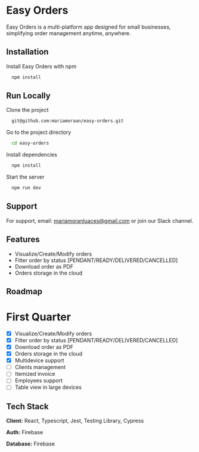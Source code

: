 # Easy Orders

Easy Orders is a multi-platform app designed for small businesses, simplifying order management anytime, anywhere.

## Installation

Install Easy Orders with npm

```bash
  npm install
```

## Run Locally

Clone the project

```bash
  git@github.com:mariamoraan/easy-orders.git
```

Go to the project directory

```bash
  cd easy-orders
```

Install dependencies

```bash
  npm install
```

Start the server

```bash
  npm run dev
```

## Support

For support, email: mariamoranluaces@gmail.com or join our Slack channel.

## Features

- Visualize/Create/Modify orders
- Filter order by status [PENDANT/READY/DELIVERED/CANCELLED]
- Download order as PDF
- Orders storage in the cloud

## Roadmap

# First Quarter

- [x] Visualize/Create/Modify orders
- [x] Filter order by status [PENDANT/READY/DELIVERED/CANCELLED]
- [x] Download order as PDF
- [x] Orders storage in the cloud
- [x] Multidevice support
- [ ] Clients management
- [ ] Itemized invoice
- [ ] Employees support
- [ ] Table view in large devices

## Tech Stack

**Client:** React, Typescript, Jest, Testing Library, Cypress

**Auth:** Firebase

**Database:** Firebase
